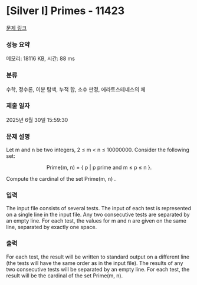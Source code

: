 # [Silver I] Primes - 11423 

[문제 링크](https://www.acmicpc.net/problem/11423) 

### 성능 요약

메모리: 18116 KB, 시간: 88 ms

### 분류

수학, 정수론, 이분 탐색, 누적 합, 소수 판정, 에라토스테네스의 체

### 제출 일자

2025년 6월 30일 15:59:30

### 문제 설명

<p>Let m and n be two integers, 2 ≤ m < n ≤ 10000000. Consider the following set:</p>

<p style="text-align: center;">Prime(m, n) = { p | p prime and m ≤ p ≤ n }.</p>

<p>Compute the cardinal of the set Prime(m, n) .</p>

### 입력 

 <p>The input file consists of several tests. The input of each test is represented on a single line in the input file. Any two consecutive tests are separated by an empty line. For each test, the values for m and n are given on the same line, separated by exactly one space.</p>

### 출력 

 <p>For each test, the result will be written to standard output on a different line (the tests will have the same order as in the input file). The results of any two consecutive tests will be separated by an empty line. For each test, the result will be the cardinal of the set Prime(m, n).</p>

